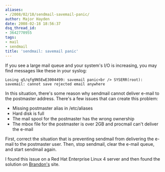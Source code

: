 ```yaml
---
aliases:
- /2008/02/18/sendmail-savemail-panic/
author: Major Hayden
date: 2008-02-18 18:56:37
dsq_thread_id:
- 3642770955
tags:
- mail
- sendmail
title: 'sendmail: savemail panic'
---
```


If you see a large mail queue and your system's I/O is increasing, you may find messages like these in your syslog:

`Losing q5/qfg9N5EwE3004499: savemail panic<br />
SYSERR(root): savemail: cannot save rejected email anywhere`

In this situation, there's some reason why sendmail cannot deliver e-mail to the postmaster address. There's a few issues that can create this problem:

  * Missing postmaster alias in /etc/aliases
  * Hard disk is full
  * The mail spool for the postmaster has the wrong ownership
  * The mbox file for the postmaster is over 2GB and procmail can't deliver the e-mail

First, correct the situation that is preventing sendmail from delivering the e-mail to the postmaster user. Then, stop sendmail, clear the e-mail queue, and start sendmail again.

I found this issue on a Red Hat Enterprise Linux 4 server and then found the solution on [Brandon's][1] site.

 [1]: http://www.brandonhutchinson.com/savemail_panic_in_Sendmail.html